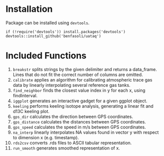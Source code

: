 # Installation
Package can be installed using `devtools`.
```
if (!require('devtools')) install.packages('devtools')
devtools::install_github('benfasoli/uataq')
```

# Included Functions

1. `breakstr` splits strings by the given delimiter and returns a data_frame. Lines that do not fit the correct number of columns are omitted.
2. `calibrate` applies an algorithm for calibrating atmospheric trace gas data by linearly interpolating several reference gas tanks.
3. `find_neighbor` finds the closest value index in y for each x, using findInterval.
4. `iggplot` generates an interactive gadget for a given ggplot object.
5. `keeling` performs keeling isotope analysis, generating a linear fit and d13C keeling plot.
6. `gps_dir` calculates the direction between GPS coordinates.
7. `gps_distance` calculates the distances between GPS coordinates.
8. `gps_speed` calculates the speed in m/s between GPS coordinates.
9. `na_interp` linearly interpolates NA values found in vector y with respect to dimension x (e.g. timestamp).
10. `rds2csv` converts .rds files to ASCII tabular representation.
11. `run_smooth` generates smoothed representation of x.
